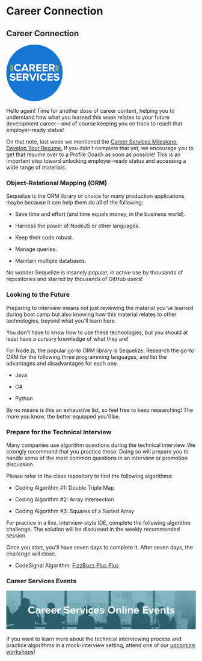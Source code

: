 # Career Connection

## Career Connection

![Career Services logo](./assets/cs_logo.png#right)

Hello again! Time for another dose of career content, helping you to understand how what you learned this week relates to your future development career&mdash;and of course keeping you on track to reach that employer-ready status!

On that note, last week we mentioned the [Career Services Milestone: Develop Your Resume.](https://mycareerspot.org/resume) If you didn't complete that yet, we encourage you to get that resume over to a Profile Coach as soon as possible! This is an important step toward unlocking employer-ready status and accessing a wide range of materials.

### Object-Relational Mapping (ORM)

Sequelize is the ORM library of choice for many production applications, maybe because it can help them do all of the following:

- Save time and effort (and time equals money, in the business world).

- Harness the power of NodeJS or other languages.

- Keep their code robust.

- Manage queries.

- Maintain multiple databases.

No wonder Sequelize is insanely popular, in active use by thousands of repositories and starred by thousands of GitHub users!

### Looking to the Future

Preparing to interview means not just reviewing the material you’ve learned during boot camp but also knowing how this material relates to other technologies, beyond what you'll learn here.

You don't have to know how to use these technologies, but you should at least have a cursory knowledge of what they are!

For Node.js, the popular go-to ORM library is Sequelize. Research the go-to ORM for the following three programming languages, and list the advantages and disadvantages for each one.

* Java

* C#

* Python

By no means is this an exhaustive list, so feel free to keep researching! The more you know, the better equipped you'll be.


### Prepare for the Technical Interview

Many companies use algorithm questions during the technical interview. We strongly recommend that you practice these. Doing so will prepare you to handle some of the most common questions in an interview or promotion discussion.

Please refer to the class repository to find the following algorithms:

- Coding Algorithm #1: Double Triple Map

- Coding Algorithm #2: Array Intersection

- Coding Algorithm #3: Squares of a Sorted Array

For practice in a live, interview-style IDE, complete the following algorithm challenge. The solution will be discussed in the weekly recommended session.

Once you start, you'll have seven days to complete it. After seven days, the challenge will close.

* CodeSignal Algorithm: [FizzBuzz Plus Plus](https://app.codesignal.com/public-test/7hMoNBiFhuHrPf8Lp/fy3rAkYRnKwKRe)

### Career Services Events

![Career Services Online Events graphic](./assets/online-events.png)

If you want to learn more about the technical interviewing process and practice algorithms in a mock-interview setting, attend one of our [upcoming workshops](https://careerservicesonlineevents.splashthat.com/)!
